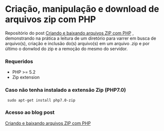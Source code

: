 # Criação, manipulação e download de arquivos zip com PHP

Repositório do post [Criando e baixando arquivos ZIP com PHP](http://www.diegobrocanelli.com.br/php/criando-e-baixando-arquivos-zip-com-php/) , demonstrando na prática a leitura de um diretório para varrer em busca de arquivo(s), criação e inclusão do(s) arquivo(s) em um arquivo .zip e por último o donwlod do zip e a remoção do mesmo do servidor.

### Requeridos

  - PHP >= 5.2 
  - Zip extension

### Caso não tenha instalado a extensão Zip (PHP7.0)

```
 sudo apt-get install php7.0-zip
```

### Acesso ao blog post

[Criando e baixando arquivos ZIP com PHP](http://www.diegobrocanelli.com.br/php/criando-e-baixando-arquivos-zip-com-php/) 


